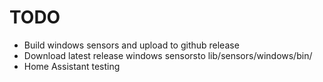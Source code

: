 # TODO

- Build windows sensors and upload to github release
- Download latest release windows sensorsto lib/sensors/windows/bin/
- Home Assistant testing
